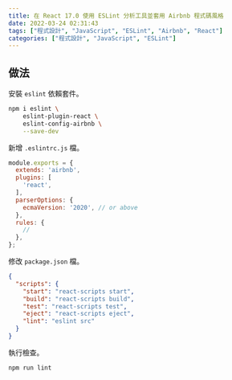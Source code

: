 ```yaml
---
title: 在 React 17.0 使用 ESLint 分析工具並套用 Airbnb 程式碼風格
date: 2022-03-24 02:31:43
tags: ["程式設計", "JavaScript", "ESLint", "Airbnb", "React"]
categories: ["程式設計", "JavaScript", "ESLint"]
---
```


## 做法

安裝 `eslint` 依賴套件。

```bash
npm i eslint \
    eslint-plugin-react \
    eslint-config-airbnb \
    --save-dev
```

新增 `.eslintrc.js` 檔。

```js
module.exports = {
  extends: 'airbnb',
  plugins: [
    'react',
  ],
  parserOptions: {
    ecmaVersion: '2020', // or above
  },
  rules: {
    //
  },
};
```

修改 `package.json` 檔。

```json
{
  "scripts": {
    "start": "react-scripts start",
    "build": "react-scripts build",
    "test": "react-scripts test",
    "eject": "react-scripts eject",
    "lint": "eslint src"
  }
}
```

執行檢查。

```bash
npm run lint
```
